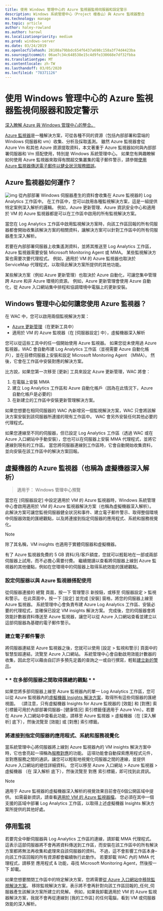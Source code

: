 ```yaml
---
title: 使用 Windows 管理中心的 Azure 監視器監視伺服器和設定警示
description: Windows 系統管理中心（Project 檀香山）與 Azure 監視器整合
ms.technology: manage
ms.topic: article
author: haley-rowland
ms.author: harowl
ms.localizationpriority: medium
ms.prod: windows-server
ms.date: 03/24/2019
ms.openlocfilehash: 28108a79bbdc654f6437a698c158a3f74d4423ba
ms.sourcegitcommit: 06ae7c34c648538e15c4d9fe330668e7df32fbba
ms.translationtype: MT
ms.contentlocale: zh-TW
ms.lasthandoff: 03/05/2020
ms.locfileid: "78371126"
---
```

# <a name="monitor-servers-and-configure-alerts-with-azure-monitor-from-windows-admin-center"></a>使用 Windows 管理中心的 Azure 監視器監視伺服器和設定警示

[深入瞭解 Azure 與 Windows 管理中心的整合。](../plan/azure-integration-options.md)

[Azure 監視器](https://docs.microsoft.com/azure/azure-monitor/overview)是一種解決方案，可從各種不同的資源（包括內部部署和雲端的 Windows 伺服器和 vm）收集、分析及採取遙測。 雖然 Azure 監視器會從 Azure Vm 和其他 Azure 資源提取資料，本文著重于 Azure 監視器如何與內部部署伺服器和 Vm 搭配使用，特別是 Windows 系統管理中心。 如果您有興趣瞭解如何使用 Azure 監視器來取得有關超交集叢集的電子郵件警示，請參閱[使用 Azure 監視器傳送電子郵件以健全狀況服務錯誤](https://docs.microsoft.com/windows-server/storage/storage-spaces/configure-azure-monitor)。

## <a name="how-does-azure-monitor-work"></a>Azure 監視器如何運作？
![img](../media/azure-monitor-diagram.png) 從內部部署 Windows 伺服器產生的資料會收集在 Azure 監視器的 Log Analytics 工作區中。 在工作區中，您可以啟用各種監視解決方案，這是一組提供特定案例深入解析的邏輯。 例如，Azure 更新管理、Azure 資訊安全中心和適用於 VM 的 Azure 監視器都是可以在工作區中啟用的所有監視解決方案。 

當您在 Log Analytics 工作區中啟用監視解決方案時，向該工作區回報的所有伺服器都會開始收集該解決方案的相關資料，讓解決方案可以針對工作區中的所有伺服器產生深入解析。 

若要在內部部署伺服器上收集遙測資料，並將其推送至 Log Analytics 工作區，Azure 監視器需要安裝 Microsoft Monitoring Agent 或 MMA。 某些監視解決方案也需要次要代理程式。 例如，適用於 VM 的 Azure 監視器也取決於 ServiceMap 代理程式，以取得此解決方案所提供的其他功能。 

某些解決方案（例如 Azure 更新管理）也取決於 Azure 自動化，可讓您集中管理跨 Azure 和非 Azure 環境的資源。 例如，Azure 更新管理會使用 Azure 自動化，從 Azure 入口網站集中排程和協調環境中電腦上的更新安裝。


## <a name="how-does-windows-admin-center-enable-you-to-use-azure-monitor"></a>Windows 管理中心如何讓您使用 Azure 監視器？

在 WAC 中，您可以啟用兩個監視解決方案：

- [Azure 更新管理](azure-update-management.md)（在更新工具中）
- 適用於 VM 的 Azure 監視器（在 [伺服器設定] 中），虛擬機器深入解析

您可以從這些工具中的任一個開始使用 Azure 監視器。 如果您從未使用過 Azure 監視器，WAC 會自動布建 Log Analytics 工作區（並視需要 Azure 自動化帳戶），並在目標伺服器上安裝和設定 Microsoft Monitoring Agent （MMA）。 然後，它會在工作區中安裝對應的解決方案。 

比方說，如果您第一次移至 [更新] 工具來設定 Azure 更新管理，WAC 將會：

1. 在電腦上安裝 MMA
2. 建立 Log Analytics 工作區和 Azure 自動化帳戶（因為在此情況下，Azure 自動化帳戶是必要的）
3. 在新建立的工作區中安裝更新管理解決方案。

如果您想要在相同伺服器的 WAC 內新增另一個監視解決方案，WAC 只會將該解決方案安裝到該伺服器所連接的現有工作區中。 WAC 會另外安裝任何其他必要的代理程式。

如果您連線至不同的伺服器，但已設定 Log Analytics 工作區（透過 WAC 或在 Azure 入口網站中手動安裝），您也可以在伺服器上安裝 MMA 代理程式，並將它連線到現有的工作區。 當您將伺服器連線到工作區時，它會自動開始收集資料，並向安裝在該工作區中的解決方案回報。

## <a name="azure-monitor-for-virtual-machines-aka-virtual-machine-insights"></a>虛擬機器的 Azure 監視器（也稱為 虛擬機器深入解析）
>適用于： Windows 管理中心預覽

當您在 [伺服器設定] 中設定適用於 VM 的 Azure 監視器時，Windows 系統管理中心會啟用適用於 VM 的 Azure 監視器解決方案（也稱為虛擬機器深入解析）。 此解決方案可讓您監視伺服器健全狀況和事件、建立電子郵件警示、取得整個環境中伺服器效能的匯總觀點，以及將連接到指定伺服器的應用程式、系統和服務視覺化。

> [!NOTE]
> 除了其名稱，VM insights 也適用于實體伺服器和虛擬機器。

有了 Azure 監視器免費的 5 GB 資料/月/客戶額度，您就可以輕鬆地在一部或兩部伺服器上試用，而不必擔心需要付費。 繼續閱讀以查看將伺服器上線到 Azure 監視器的其他優點，例如在您環境中的伺服器上取得系統效能的匯總觀點。

### <a name="set-up-your-server-for-use-with-azure-monitor"></a>**設定伺服器以與 Azure 監視器搭配使用**

從伺服器連接的 總覽 頁面，按一下 管理警示 新按鈕，或移至 伺服器設定 > 監視和警示。 在此頁面中，按一下 [設定] 並完成 [安裝] 窗格，將您的伺服器上線至 Azure 監視器。 系統管理中心會負責布建 Azure Log Analytics 工作區、安裝必要的代理程式，並確保已設定 VM insights 解決方案。 完成後，您的伺服器會將效能計數器資料傳送至 Azure 監視器，讓您可以從 Azure 入口網站查看並建立以這部伺服器為基礎的電子郵件警示。

### <a name="create-email-alerts"></a>**建立電子郵件警示**

將伺服器連結至 Azure 監視器之後，您就可以使用 [設定 > 監視和警示] 頁面中的智慧型超連結，流覽至 Azure 入口網站。 系統管理中心會自動啟用效能計數器的收集，因此您可以藉由自訂許多預先定義的查詢之一或自行撰寫，輕鬆[建立新的警示](https://docs.microsoft.com/azure/azure-monitor/platform/alerts-log)。

### <a name="get-a-consolidated-view-across-multiple-servers-"></a>\* * 在多部伺服器之間取得匯總的觀點 * *

如果您將多部伺服器上線至 Azure 監視器內的單一 Log Analytics 工作區，您可以從 Azure 監視器內的[虛擬機器 Insights 解決方案](https://docs.microsoft.com/azure/azure-monitor/insights/vminsights-overview)，取得所有這些伺服器的匯總視圖。  （請注意，只有虛擬機器 Insights for Azure 監視器的 [效能] 和 [對應] 索引標籤可用於內部部署伺服器– [健康情況] 索引標籤僅適用于 Azure Vm）。若要在 Azure 入口網站中查看此功能，請移至 Azure 監視器 > 虛擬機器（在 [深入解析] 底下），然後流覽至 [效能] 或 [對應] 索引標籤。

### <a name="visualize-apps-systems-and-services-connected-to-a-given-server"></a>**將連接到指定伺服器的應用程式、系統和服務視覺化**

當系統管理中心將伺服器將上線到 Azure 監視器內的 VM insights 解決方案中時，它也會亮起一項稱為[服務對應](https://docs.microsoft.com/azure/azure-monitor/insights/service-map)的功能。 這項功能會自動探索應用程式元件，並對應服務之間的通訊，讓您可以輕鬆地視覺化伺服器之間的連線，並提供 Azure 入口網站的絕佳詳細資料。 您可以移至 Azure 入口網站 > Azure 監視器 > 虛擬機器 （在 深入解析 底下），然後流覽至 對應 索引標籤，即可找到此資訊。

> [!NOTE]
> 適用于 Azure 監視器的虛擬機器深入解析的視覺效果目前會在6個公開區域中提供。  如需最新資訊，請查看[適用於 VM 的 Azure 監視器檔](https://docs.microsoft.com/azure/azure-monitor/insights/vminsights-onboard#log-analytics)。  您必須在其中一個支援的區域中部署 Log Analytics 工作區，以取得上述虛擬機器 Insights 解決方案所提供的其他好處。

## <a name="disabling-monitoring"></a>停用監視

若要完全中斷伺服器與 Log Analytics 工作區的連線，請卸載 MMA 代理程式。 這表示這部伺服器將不會再將資料傳送到工作區，而安裝在該工作區中的所有解決方案都將無法再收集和處理來自該伺服器的資料。 不過，這不會影響工作區本身–向該工作區回報的所有資源都會繼續執行此動作。 若要卸載 WAC 內的 MMA 代理程式，請移至 應用程式 & 功能，尋找 Microsoft Monitoring Agent，然後按一下 卸載。

如果您想要關閉工作區中的特定解決方案，您將需要[從 Azure 入口網站中移除監視解決方案](https://docs.microsoft.com/azure/azure-monitor/insights/solutions#remove-a-management-solution)。 移除監視解決方案，表示將不會再針對向該工作區回報的_任何_伺服器產生該解決方案所建立的見解。 例如，如果我卸載適用於 VM 的 Azure 監視器解決方案，我就不會再從連線到 [我的工作區] 的任何電腦，看到 VM 或伺服器效能的深入解析。